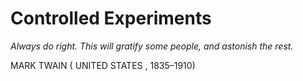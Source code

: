 # Controlled Experiments
_Always do right. This will gratify some people, and astonish the rest._ 

MARK TWAIN ( UNITED STATES , 1835–1910)
